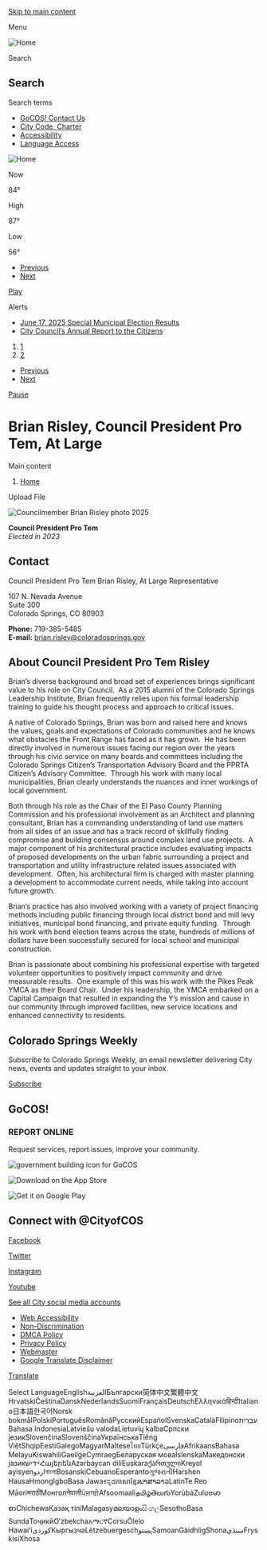 [Skip to main content](https://coloradosprings.gov/BrianRisley/)

Menu

![Home](https://coloradosprings.gov/sites/default/files/logo_0.png)

Search

## Search

Search terms

- [GoCOS! Contact Us](https://coloradosprings.gov/gocos)
- [City Code, Charter](https://codelibrary.amlegal.com/codes/coloradospringsco/latest/overview)
- [Accessibility](https://coloradosprings.gov/TitleIIADA)
- [Language Access](https://coloradosprings.gov/TitleVILanguageAccess)

![Home](https://coloradosprings.gov/sites/default/files/logo_0.png)

Now

84°

High

87°

Low

56°

<!--THE END-->

<!--THE END-->

- [Previous](https://coloradosprings.gov/BrianRisley)
- [Next](https://coloradosprings.gov/BrianRisley)

[Play](https://coloradosprings.gov/BrianRisley)

Alerts

- [June 17, 2025 Special Municipal Election Results](https://coloradosprings.gov/ElectionResults)
- [City Council’s Annual Report to the Citizens](https://coloradosprings.gov/node/151466)

<!--THE END-->

1. [1](https://coloradosprings.gov/BrianRisley)
2. [2](https://coloradosprings.gov/BrianRisley)

<!--THE END-->

- [Previous](https://coloradosprings.gov/BrianRisley)
- [Next](https://coloradosprings.gov/BrianRisley)

[Pause](https://coloradosprings.gov/BrianRisley)

# Brian Risley, Council President Pro Tem, At Large

Main content

1. [Home](https://coloradosprings.gov)

Upload File

![Councilmember Brian Risley photo 2025](https://coloradosprings.gov/sites/default/files/styles/full_content_xsmall/public/2025-04/brianrisleyvert1.jpg?itok=davgVMCV)

**Council President Pro Tem**  
*Elected in 2023*

## Contact

Council President Pro Tem Brian Risley, At Large Representative

107 N. Nevada Avenue  
Suite 300  
Colorado Springs, CO 80903

**Phone:** 719-385-5485  
**E-mail:** [brian.risley@coloradosprings.gov](mailto:brian.risley@coloradosprings.gov) 

## About Council President Pro Tem Risley

Brian’s diverse background and broad set of experiences brings significant value to his role on City Council.  As a 2015 alumni of the Colorado Springs Leadership Institute, Brian frequently relies upon his formal leadership training to guide his thought process and approach to critical issues.

A native of Colorado Springs, Brian was born and raised here and knows the values, goals and expectations of Colorado communities and he knows what obstacles the Front Range has faced as it has grown.  He has been directly involved in numerous issues facing our region over the years through his civic service on many boards and committees including the Colorado Springs Citizen’s Transportation Advisory Board and the PPRTA Citizen’s Advisory Committee.  Through his work with many local municipalities, Brian clearly understands the nuances and inner workings of local government. 

Both through his role as the Chair of the El Paso County Planning Commission and his professional involvement as an Architect and planning consultant, Brian has a commanding understanding of land use matters from all sides of an issue and has a track record of skillfully finding compromise and building consensus around complex land use projects.  A major component of his architectural practice includes evaluating impacts of proposed developments on the urban fabric surrounding a project and transportation and utility infrastructure related issues associated with development.  Often, his architectural firm is charged with master planning a development to accommodate current needs, while taking into account future growth. 

Brian’s practice has also involved working with a variety of project financing methods including public financing through local district bond and mill levy initiatives, municipal bond financing, and private equity funding.  Through his work with bond election teams across the state, hundreds of millions of dollars have been successfully secured for local school and municipal construction.

Brian is passionate about combining his professional expertise with targeted volunteer opportunities to positively impact community and drive measurable results.  One example of this was his work with the Pikes Peak YMCA as their Board Chair.  Under his leadership, the YMCA embarked on a Capital Campaign that resulted in expanding the Y’s mission and cause in our community through improved facilities, new service locations and enhanced connectivity to residents.

## Colorado Springs Weekly

Subscribe to Colorado Springs Weekly, an email newsletter delivering City news, events and updates straight to your inbox.

[Subscribe](https://coloradosprings.us20.list-manage.com/subscribe?u=9c87b06f8f4a92c5ad9d52697&id=d4ff081ce1)

## GoCOS!

### REPORT ONLINE

Request services, report issues, improve your community.

![government building icon for GoCOS](https://coloradosprings.gov/sites/default/files/styles/media_library/public/2023-02/GoCOS%20icon%20large%20no%20background.png?h=ce7d077c&itok=u3SzdN1s)

![Download on the App Store](https://coloradosprings.gov/sites/default/files/styles/medium/public/2023-02/apple-app-store-logo.jpg?itok=bUJ0Svj0)

![Get it on Google Play](https://coloradosprings.gov/sites/default/files/styles/medium/public/2023-02/googleplay.jpg?itok=qfD4Y3Rz)

## Connect with @CityofCOS

[Facebook](https://facebook.com/cityofcos)

[Twitter](https://twitter.com/cityofcos)

[Instagram](https://www.instagram.com/CityofCOS)

[Youtube](https://www.youtube.com/c/SpringsTV)

[See all City social media accounts](https://coloradosprings.gov/city-communications/page/social-media)

- [Web Accessibility](https://coloradosprings.gov/office-accessibility/page/accessible-information-technology)
- [Non-Discrimination](https://coloradosprings.gov/NonDiscriminationNotice)
- [DMCA Policy](https://coloradosprings.gov/document/dmcapolicy2022.pdf)
- [Privacy Policy](https://coloradosprings.gov/sites/default/files/city_of_colorado_springs_privacy_policy.pdf)
- [Webmaster](mailto:webmaster@coloradosprings.gov)
- [Google Translate Disclaimer](https://coloradosprings.gov/google-translate-disclaimer)

[Translate](https://coloradosprings.gov/BrianRisley/)

Select LanguageEnglishالعربيةБългарски简体中文繁體中文HrvatskiČeština‎DanskNederlandsSuomiFrançaisDeutschΕλληνικάहिन्दीItaliano日本語한국어Norsk bokmålPolskiPortuguêsRomânăРусскийEspañolSvenskaCatalàFilipinoעִבְרִיתBahasa IndonesiaLatviešu valodaLietuvių kalbaСрпски језикSlovenčinaSlovenščinaУкраїнськаTiếng ViệtShqipEestiGalegoMagyarMalteseไทยTürkçeفارسیAfrikaansBahasa MelayuKiswahiliGaeilgeCymraegБеларуская моваÍslenskaМакедонски јазикיידישՀայերենAzərbaycan diliEuskaraქართულიKreyol ayisyenاردوবাংলাBosanskiCebuanoEsperantoગુજરાતીHarshen HausaHmongIgboBasa Jawaಕನ್ನಡភាសាខ្មែរພາສາລາວLatinTe Reo MāoriमराठीМонголनेपालीਪੰਜਾਬੀAfsoomaaliதமிழ்తెలుగుYorùbáZuluဗမာစာChichewaҚазақ тіліMalagasyമലയാളംසිංහලSesothoBasa SundaТоҷикӣO‘zbekchaአማርኛCorsuŌlelo Hawaiʻiكوردی‎КыргызчаLëtzebuergeschپښتوSamoanGàidhligShonaسنڌيFryskisiXhosa
